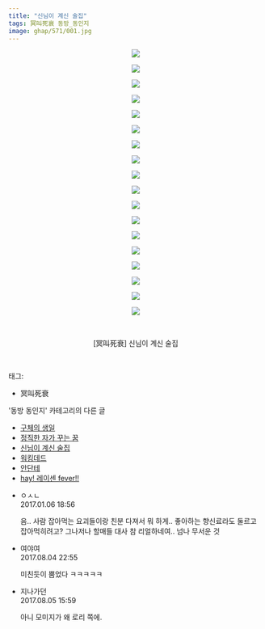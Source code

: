 ```yaml
---
title: "신님이 계신 술집"
tags: 冥叫死衰 동방_동인지
image: ghap/571/001.jpg
---
```

<div class="article">
<p style="text-align: center; clear: none; float: none;"><img src="{{ site.nasurl }}/ghap/571/001.jpg"/></p>
<p style="text-align: center; clear: none; float: none;"><img src="{{ site.nasurl }}/ghap/571/002.jpg"/></p>
<p style="text-align: center; clear: none; float: none;"><img src="{{ site.nasurl }}/ghap/571/003.jpg"/></p>
<p style="text-align: center; clear: none; float: none;"><img src="{{ site.nasurl }}/ghap/571/004.jpg"/></p>
<p style="text-align: center; clear: none; float: none;"><img src="{{ site.nasurl }}/ghap/571/005.jpg"/></p>
<p style="text-align: center; clear: none; float: none;"><img src="{{ site.nasurl }}/ghap/571/006.jpg"/></p>
<p style="text-align: center; clear: none; float: none;"><img src="{{ site.nasurl }}/ghap/571/007.jpg"/></p>
<p style="text-align: center; clear: none; float: none;"><img src="{{ site.nasurl }}/ghap/571/008.jpg"/></p>
<p style="text-align: center; clear: none; float: none;"><img src="{{ site.nasurl }}/ghap/571/009.jpg"/></p>
<p style="text-align: center; clear: none; float: none;"><img src="{{ site.nasurl }}/ghap/571/010.jpg"/></p>
<p style="text-align: center; clear: none; float: none;"><img src="{{ site.nasurl }}/ghap/571/011.jpg"/></p>
<p style="text-align: center; clear: none; float: none;"><img src="{{ site.nasurl }}/ghap/571/012.jpg"/></p>
<p style="text-align: center; clear: none; float: none;"><img src="{{ site.nasurl }}/ghap/571/013.jpg"/></p>
<p style="text-align: center; clear: none; float: none;"><img src="{{ site.nasurl }}/ghap/571/014.jpg"/></p>
<p style="text-align: center; clear: none; float: none;"><img src="{{ site.nasurl }}/ghap/571/015.jpg"/></p>
<p style="text-align: center; clear: none; float: none;"><img src="{{ site.nasurl }}/ghap/571/016.jpg"/></p>
<p style="text-align: center; clear: none; float: none;"><img src="{{ site.nasurl }}/ghap/571/017.jpg"/></p>
<p style="text-align: center; clear: none; float: none;"><img src="{{ site.nasurl }}/ghap/571/018.jpg"/></p>
<p style="text-align: center; clear: none; float: none;"><br/></p>
<p style="text-align: center; clear: none; float: none;">[冥叫死衰] 신님이 계신 술집</p>
<p><br/></p>
</div><div class="tagTrail">
<p>태그: </p>
<ul>
<li>冥叫死衰</li>
</ul>
</div><div class="another">
<p>'동방 동인지' 카테고리의 다른 글</p>
<ul>
<li><a href="/2016-06-26-ghap_573">구체의 생일</a></li>
<li><a href="/2016-06-26-ghap_572">정직한 자가 꾸는 꿈</a></li>
<li><a href="/2016-06-26-ghap_571">신님이 계신 술집</a></li>
<li><a href="/2016-06-26-ghap_570">워킹데드</a></li>
<li><a href="/2016-06-26-ghap_569">안단테</a></li>
<li><a href="/2016-06-26-ghap_568">hay! 레이센 fever!!</a></li>
</ul>
</div><div class="cb_module cb_fluid">
<div class="cb_wrt cb_profile">
<div class="comment">
<ul>
<li class="cb_thumb_off" id="comment14884663">
<div class="cb_comment_area">
<div class="cb_info_area">
<div class="cb_section">
<span class="cb_nick_name">ㅇㅅㄴ</span>
</div>
<div class="cb_section">
<span class="cb_date">2017.01.06 18:56 </span>
</div>
</div>
<div class="cb_dsc_comment">
<p class="cb_dsc">
											음.. 사람 잡아먹는 요괴들이랑 친분 다져서 뭐 하게.. 좋아하는 향신료라도 둘르고 잡아먹히려고? 그나저나 할매들 대사 참 리얼하네여.. 넘나 무서운 것
										</p>
</div>
</div></li>
<li class="cb_thumb_off" id="comment15052093">
<div class="cb_comment_area">
<div class="cb_info_area">
<div class="cb_section">
<span class="cb_nick_name">여야여</span>
</div>
<div class="cb_section">
<span class="cb_date">2017.08.04 22:55 </span>
</div>
</div>
<div class="cb_dsc_comment">
<p class="cb_dsc">
											미친듯이 뿜었다 ㅋㅋㅋㅋㅋ
										</p>
</div>
</div></li>
<li class="cb_thumb_off" id="comment15052596">
<div class="cb_comment_area">
<div class="cb_info_area">
<div class="cb_section">
<span class="cb_nick_name">지나가던</span>
</div>
<div class="cb_section">
<span class="cb_date">2017.08.05 15:59 </span>
</div>
</div>
<div class="cb_dsc_comment">
<p class="cb_dsc">
											아니 모미지가 왜 로리 쪽에.
										</p>
</div>
</div></li>
</ul>
</div>
</div><!-- commentList close -->
</div>